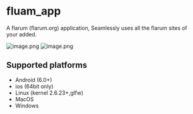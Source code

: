 # fluam_app

A flarum (flarum.org) application, Seamlessly uses all the flarum sites of your added.

![image.png](https://i.loli.net/2021/02/26/WtiI61OsEGUYTco.png)
![image.png](https://i.loli.net/2021/02/26/dWeElxH6T5tAYaB.png)

## Supported platforms
* Android (6.0+)
* ios (64bit only)
* Linux (kernel 2.6.23+,glfw)
* MacOS
* Windows